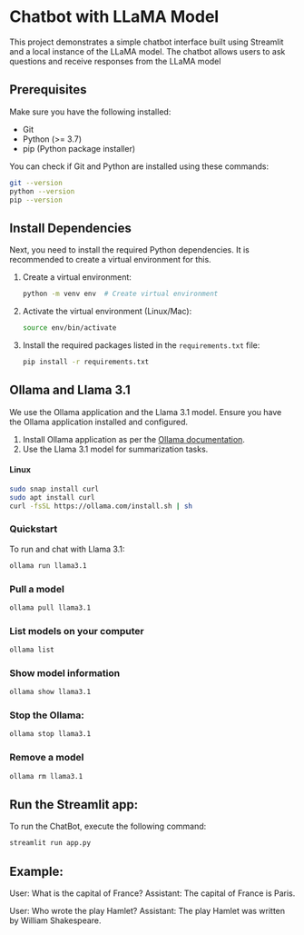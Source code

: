 # Chatbot with LLaMA Model
This project demonstrates a simple chatbot interface built using Streamlit and a local instance of the LLaMA model. The chatbot allows users to ask questions and receive responses from the LLaMA model

## Prerequisites

Make sure you have the following installed:
- Git
- Python (>= 3.7)
- pip (Python package installer)

You can check if Git and Python are installed using these commands:

```bash
git --version
python --version
pip --version
```

## Install Dependencies

Next, you need to install the required Python dependencies. It is recommended to create a virtual environment for this.

1. Create a virtual environment:

    ```bash
    python -m venv env  # Create virtual environment
    ```

2. Activate the virtual environment (Linux/Mac):

    ```bash
    source env/bin/activate
    ```

3. Install the required packages listed in the `requirements.txt` file:

    ```bash
    pip install -r requirements.txt
    ```

## Ollama and Llama 3.1
We use the Ollama application and the Llama 3.1 model. Ensure you have the Ollama application installed and configured.

1. Install Ollama application as per the [Ollama documentation](https://ollama.com/docs).
2. Use the Llama 3.1 model for summarization tasks.

#### Linux
```bash
sudo snap install curl
sudo apt install curl
curl -fsSL https://ollama.com/install.sh | sh
```

### Quickstart
To run and chat with Llama 3.1:
```bash
ollama run llama3.1
```

### Pull a model
```bash
ollama pull llama3.1
```

### List models on your computer
```bash
ollama list
```

### Show model information
```bash
ollama show llama3.1
```
### Stop the Ollama:
```bash
ollama stop llama3.1
```
### Remove a model
```bash
ollama rm llama3.1
```

## Run the Streamlit app:
To run the ChatBot, execute the following command:
```bash
streamlit run app.py
```
## Example:
User: What is the capital of France?
Assistant: The capital of France is Paris.

User: Who wrote the play Hamlet?
Assistant: The play Hamlet was written by William Shakespeare.



